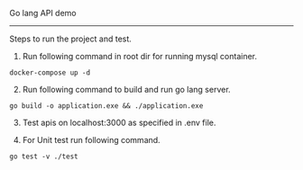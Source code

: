 Go lang API demo

---

Steps to run the project and test.

1. Run following command in root dir for running mysql container.

```
docker-compose up -d
```

2. Run following command to build and run go lang server.

```
go build -o application.exe && ./application.exe
```

3. Test apis on localhost:3000 as specified in .env file.

4. For Unit test run following command.

```
go test -v ./test
```